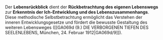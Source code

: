 
Der **Lebensrückblick** dient der **Rückbetrachtung des eigenen Lebenswegs** zur **Erkenntnis der Ich-Entwicklung und des Lebenszusammenhangs**. Diese methodische Selbstbetrachtung ermöglicht das Verstehen der inneren Entwicklungsgesetze und fördert die bewusste Gestaltung des weiteren Lebensweges ([[GA069d (9.) DIE VERBORGENEN TIEFEN DES SEELENLEBENS, München, 24. Februar 1912|GA069d/9]]).
